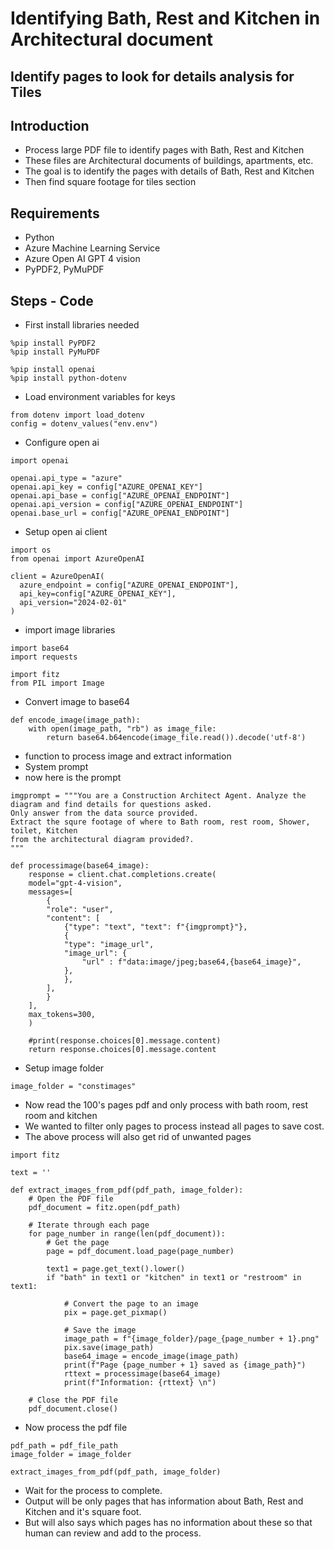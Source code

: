 # Identifying Bath, Rest and Kitchen in Architectural document

## Identify pages to look for details analysis for Tiles

## Introduction

- Process large PDF file to identify pages with Bath, Rest and Kitchen
- These files are Architectural documents of buildings, apartments, etc.
- The goal is to identify the pages with details of Bath, Rest and Kitchen
- Then find square footage for tiles section

## Requirements

- Python
- Azure Machine Learning Service
- Azure Open AI GPT 4 vision
- PyPDF2, PyMuPDF

## Steps - Code

- First install libraries needed

```
%pip install PyPDF2
%pip install PyMuPDF
```

```
%pip install openai
%pip install python-dotenv
```

- Load environment variables for keys

```
from dotenv import load_dotenv
config = dotenv_values("env.env")
```

- Configure open ai

```
import openai 

openai.api_type = "azure"
openai.api_key = config["AZURE_OPENAI_KEY"]
openai.api_base = config["AZURE_OPENAI_ENDPOINT"]
openai.api_version = config["AZURE_OPENAI_ENDPOINT"]
openai.base_url = config["AZURE_OPENAI_ENDPOINT"]
```

- Setup open ai client

```
import os
from openai import AzureOpenAI

client = AzureOpenAI(
  azure_endpoint = config["AZURE_OPENAI_ENDPOINT"], 
  api_key=config["AZURE_OPENAI_KEY"],  
  api_version="2024-02-01"
)
```

- import image libraries

```
import base64
import requests

import fitz
from PIL import Image
```

- Convert image to base64

```
def encode_image(image_path):
    with open(image_path, "rb") as image_file:
        return base64.b64encode(image_file.read()).decode('utf-8')
```

- function to process image and extract information
- System prompt
- now here is the prompt

```
imgprompt = """You are a Construction Architect Agent. Analyze the diagram and find details for questions asked.
Only answer from the data source provided.
Extract the squre footage of where to Bath room, rest room, Shower, toilet, Kitchen 
from the architectural diagram provided?. 
"""
```

```
def processimage(base64_image):
    response = client.chat.completions.create(
    model="gpt-4-vision",
    messages=[
        {
        "role": "user",
        "content": [
            {"type": "text", "text": f"{imgprompt}"},
            {
            "type": "image_url",
            "image_url": {
                "url" : f"data:image/jpeg;base64,{base64_image}",
            },
            },
        ],
        }
    ],
    max_tokens=300,
    )

    #print(response.choices[0].message.content)
    return response.choices[0].message.content
```

- Setup image folder

```
image_folder = "constimages"
```

- Now read the 100's pages pdf and only process with bath room, rest room and kitchen
- We wanted to filter only pages to process instead all pages to save cost.
- The above process will also get rid of unwanted pages


```
import fitz

text = ''

def extract_images_from_pdf(pdf_path, image_folder):
    # Open the PDF file
    pdf_document = fitz.open(pdf_path)

    # Iterate through each page
    for page_number in range(len(pdf_document)):
        # Get the page
        page = pdf_document.load_page(page_number)

        text1 = page.get_text().lower()
        if "bath" in text1 or "kitchen" in text1 or "restroom" in text1:

            # Convert the page to an image
            pix = page.get_pixmap()

            # Save the image
            image_path = f"{image_folder}/page_{page_number + 1}.png"
            pix.save(image_path)
            base64_image = encode_image(image_path)
            print(f"Page {page_number + 1} saved as {image_path}")
            rttext = processimage(base64_image)
            print(f"Information: {rttext} \n")

    # Close the PDF file
    pdf_document.close()
```

- Now process the pdf file

```
pdf_path = pdf_file_path
image_folder = image_folder

extract_images_from_pdf(pdf_path, image_folder)
```

- Wait for the process to complete.
- Output will be only pages that has information about Bath, Rest and Kitchen and it's square foot.
- But will also says which pages has no information about these so that human can review and add to the process.